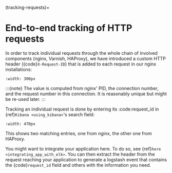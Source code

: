 (tracking-requests)=

# End-to-end tracking of HTTP requests

In order to track individual requests through the whole chain of involved
components (nginx, Varnish, HAProxy), we have introduced a custom HTTP header
({code}`X-Request-ID`) that is added to each request in our nginx installations:

```{image} ../../images/loghost_kibana_request_id.png
:width: 300px
```

:::{note}
The value is computed from nginx' PID, the connection number, and the request
number in this connection. It is reasonably unique but might be re-used
later.
:::

Tracking an individual request is done by entering its :code:request_id in
{ref}`Kibana <using_kibana>`'s search field:

```{image} ../../images/loghost_kibana_request_id_search.png
:width: 470px
```

This shows two matching entries, one from nginx, the other one from HAProxy.

You might want to integrate your application here. To do so, see {ref}`here
<integrating_app_with_elk>`. You can then extract the header from the request
reaching your application to generate a logstash event that contains the
{code}`request_id` field and others with the information you need.
